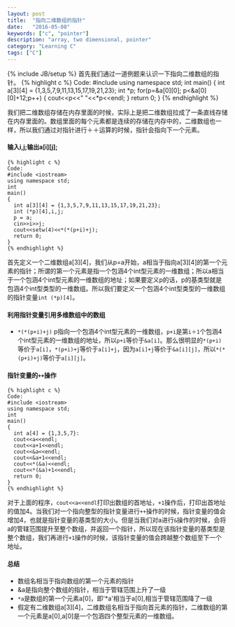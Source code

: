 ```yaml
---
layout: post
title:  "指向二维数组的指针"
date:   "2016-05-08"
keywords: ["c", "pointer"]
description: "array, two dimensional, pointer"
category: "Learning C"
tags: ["C"]
---
```

{% include JB/setup %}
首先我们通过一道例题来认识一下指向二维数组的指针。
    {% highlight c %}
    Code:
    #include <iostream>
    using namespace std;
    int
    main()
    {
      int a[3][4] = {1,3,5,7,9,11,13,15,17,19,21,23};
      int *p;
      for(p=&a[0][0]; p<&a[0][0]+12;p++)
      {
        cout<<p<<" "<<*p<<endl;
      }
      return 0;
    }
    {% endhighlight %}

我们把二维数组存储在内存里面的时候，实际上是把二维数组拉成了一条直线存储在内存里面的。数组里面的每个元素都是连续的存储在内存中的，二维数组也一样，所以我们通过对指针进行＋＋运算的时候，指针会指向下一个元素。

#### 输入i,j;输出a[i][j];

    {% highlight c %}
    Code:
    #include <iostream>
    using namespace std;
    int
    main()
    {
      int a[3][4] = {1,3,5,7,9,11,13,15,17,19,21,23};
      int (*p)[4],i,j;
      p = a;
      cin>>i>>j;
      cout<<setw(4)<<*(*(p+i)+j);
      return 0;
    }
    {% endhighlight %}

首先定义一个二维数组a[3][4]，我们从p=a开始，a相当于指向a[3][4]的第一个元素的指针；所谓的第一个元素是指一个包涵4个int型元素的一维数组；所以a相当于一个包涵4个int型元素的一维数组的地址；如果要定义p的话，p的基类型就是包涵4个int型类型的一维数组。所以我们要定义一个包涵4个int型类型的一维数组的指针变量`int (*p)[4]`。

#### 利用指针变量引用多维数组中的数组

* `*(*(p+i)+j)`
  p指向一个包涵4个int型元素的一维数组，`p+i`是第`i＋1`个包涵4个int型元素的一维数组的地址，所以`p+i`等价于`&a[i]`。那么很明显的`*(p+i)`等价于`a[i]`，`*(p+i)+j`等价于`a[i]+j`，因为`a[i]+j`等价于`&a[i][j]`，所以`*(*(p+i)+j)`等价于`a[i][j]`。

####  指针变量的`++`操作


    {% highlight c %}
    Code:
    #include <iostream>
    using namespace std;
    int
    main()
    {
      int a[4] = {1,3,5,7}:
      cout<<a<<endl;
      cout<<a+1<<endl;
      cout<<&a<<endl;
      cout<<&a+1<<endl;
      cout<<*(&a)<<endl;
      cout<<*(&a)+1<<endl;
      return 0;
    }
    {% endhighlight %}

对于上面的程序，`cout<<a<<endl`打印出数组的首地址，`+1`操作后，打印出首地址的值加4。当我们对一个指向整型的指针变量进行`++`操作的时候，指针变量的值会增加4，也就是指针变量的基类型的大小。但是当我们对a进行`&`操作的时候，会将a的管辖范围提升至整个数组，并返回一个指针，所以现在该指针变量的基类型是整个数组，我们再进行`+1`操作的时候，该指针变量的值会跨越整个数组至下一个地址。

#### 总结

* 数组名相当于指向数组的第一个元素的指针
* &a是指向整个数组的指针，相当于管辖范围上升了一级
* `*a`是数组的第一个元素a[0]，即'*a'相当于a[0],相当于管辖范围降了一级
* 假定有二维数组a[3][4]，二维数组名相当于指向首元素的指针，二维数组的第一个元素是a[0],a[0]是一个包涵四个整型元素的一维数组。
